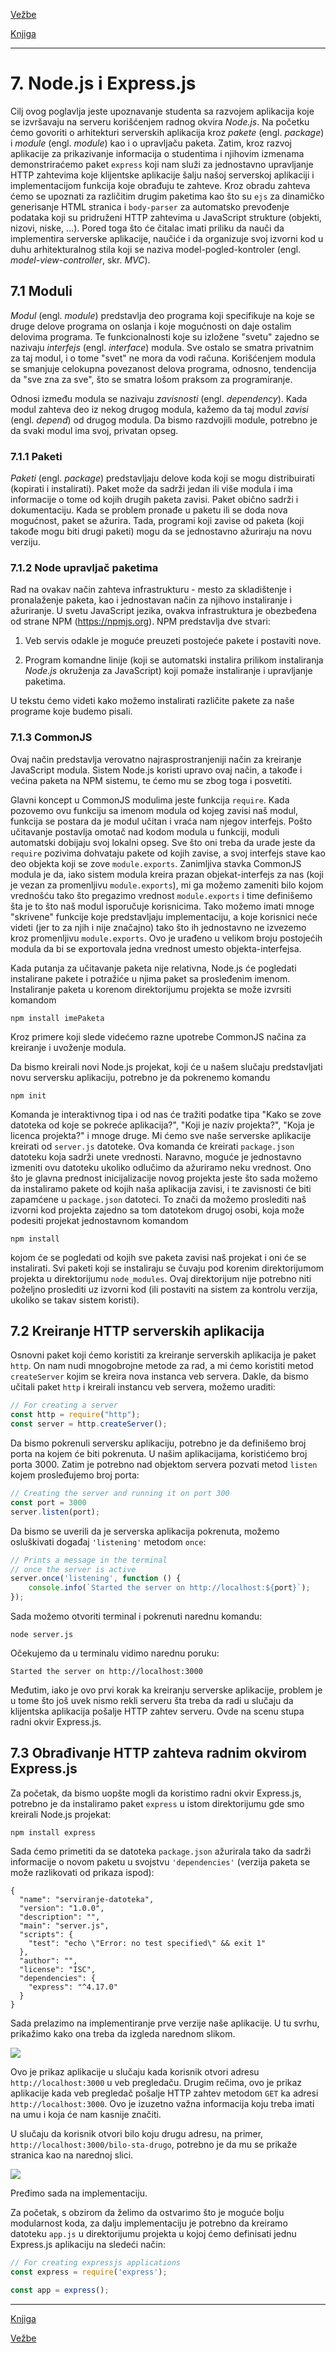 [Vežbe](../../../README.md)

[Knjiga](../../README.md)

-----

# 7. Node.js i Express.js

Cilj ovog poglavlja jeste upoznavanje studenta sa razvojem aplikacija koje se izvršavaju na serveru korišćenjem radnog okvira _Node.js_. Na početku ćemo govoriti o arhitekturi serverskih aplikacija kroz _pakete_ (engl. _package_) i _module_ (engl. _module_) kao i o upravljaču paketa. Zatim, kroz razvoj aplikacije za prikazivanje informacija o studentima i njihovim izmenama demonstriraćemo paket `express` koji nam služi za jednostavno upravljanje HTTP zahtevima koje klijentske aplikacije šalju našoj serverskoj aplikaciji i implementacijom funkcija koje obrađuju te zahteve. Kroz obradu zahteva ćemo se upoznati za različitim drugim paketima kao što su `ejs` za dinamičko generisanje HTML stranica i `body-parser` za automatsko prevođenje podataka koji su pridruženi HTTP zahtevima u JavaScript strukture (objekti, nizovi, niske, ...). Pored toga što će čitalac imati priliku da nauči da implementira serverske aplikacije, naučiće i da organizuje svoj izvorni kod u duhu arhitekturalnog stila koji se naziva model-pogled-kontroler (engl. _model-view-controller_, skr. _MVC_).

## 7.1 Moduli

_Modul_ (engl. _module_) predstavlja deo programa koji specifikuje na koje se druge delove programa on oslanja i koje mogućnosti on daje ostalim delovima programa. Te funkcionalnosti koje su izložene "svetu" zajedno se nazivaju _interfejs_ (engl. _interface_) modula. Sve ostalo se smatra privatnim za taj modul, i o tome "svet" ne mora da vodi računa. Korišćenjem modula se smanjuje celokupna povezanost delova programa, odnosno, tendencija da "sve zna za sve", što se smatra lošom praksom za programiranje.

Odnosi između modula se nazivaju _zavisnosti_ (engl. _dependency_). Kada modul zahteva deo iz nekog drugog modula, kažemo da taj modul _zavisi_ (engl. _depend_) od drugog modula. Da bismo razdvojili module, potrebno je da svaki modul ima svoj, privatan opseg.

### 7.1.1 Paketi

_Paketi_ (engl. _package_) predstavljaju delove koda koji se mogu distribuirati (kopirati i instalirati). Paket može da sadrži jedan ili više modula i ima informacije o tome od kojih drugih paketa zavisi. Paket obično sadrži i dokumentaciju. Kada se problem pronađe u paketu ili se doda nova mogućnost, paket se ažurira. Tada, programi koji zavise od paketa (koji takođe mogu biti drugi paketi) mogu da se jednostavno ažuriraju na novu verziju.

### 7.1.2 Node upravljač paketima

Rad na ovakav način zahteva infrastrukturu - mesto za skladištenje i pronalaženje paketa, kao i jednostavan način za njihovo instaliranje i ažuriranje. U svetu JavaScript  jezika, ovakva infrastruktura je obezbeđena od strane NPM (https://npmjs.org). NPM predstavlja dve stvari:

1. Veb servis odakle je moguće preuzeti postojeće pakete i postaviti nove.

2. Program komandne linije (koji se automatski instalira prilikom instaliranja _Node.js_ okruženja za JavaScript) koji pomaže instaliranje i upravljanje paketima. 

U tekstu ćemo videti kako možemo instalirati različite pakete za naše programe koje budemo pisali.

### 7.1.3 CommonJS

Ovaj način predstavlja verovatno najrasprostranjeniji način za kreiranje JavaScript modula. Sistem Node.js koristi upravo ovaj način, a takođe i većina paketa na NPM sistemu, te ćemo mu se zbog toga i posvetiti. 

Glavni koncept u CommonJS modulima jeste funkcija `require`. Kada pozovemo ovu funkciju sa imenom modula od kojeg zavisi naš modul, funkcija se postara da je modul učitan i vraća nam njegov interfejs. Pošto učitavanje postavlja omotač nad kodom modula u funkciji, moduli automatski dobijaju svoj lokalni opseg. Sve što oni treba da urade jeste da `require` pozivima dohvataju pakete od kojih zavise, a svoj interfejs stave kao deo objekta koji se zove `module.exports`. Zanimljiva stavka CommonJS modula je da, iako sistem modula kreira prazan objekat-interfejs za nas (koji je vezan za promenljivu `module.exports`), mi ga možemo zameniti bilo kojom vrednošću tako što pregazimo vrednost `module.exports` i time definišemo šta je to što naš modul isporučuje korisnicima. Tako možemo imati mnoge "skrivene" funkcije koje predstavljaju implementaciju, a koje korisnici neće videti (jer to za njih i nije značajno) tako što ih jednostavno ne izvezemo kroz promenljivu `module.exports`. Ovo je urađeno u velikom broju postojećih modula da bi se exportovala jedna vrednost umesto objekta-interfejsa.

Kada putanja za učitavanje paketa nije relativna, Node.js će pogledati instalirane pakete i potražiće u njima paket sa prosleđenim imenom. Instaliranje paketa u korenom direktorijumu projekta se može izvrsiti komandom

```shell
npm install imePaketa
```

Kroz primere koji slede videćemo razne upotrebe CommonJS načina za kreiranje i uvoženje modula.

Da bismo kreirali novi Node.js projekat, koji će u našem slučaju predstavljati novu serversku aplikaciju, potrebno je da pokrenemo komandu

```shell
npm init
```

Komanda je interaktivnog tipa i od nas će tražiti podatke tipa "Kako se zove datoteka od koje se pokreće aplikacija?", "Koji je naziv projekta?", "Koja je licenca projekta?" i mnoge druge. Mi ćemo sve naše serverske aplikacije kreirati od `server.js` datoteke. Ova komanda će kreirati `package.json` datoteku koja sadrži unete vrednosti. Naravno, moguće je jednostavno izmeniti ovu datoteku ukoliko odlučimo da ažuriramo neku vrednost. Ono što je glavna prednost inicijalizacije novog projekta jeste što sada možemo da instaliramo pakete od kojih naša aplikacija zavisi, i te zavisnosti će biti zapamćene u `package.json` datoteci. To znači da možemo proslediti naš izvorni kod projekta zajedno sa tom datotekom drugoj osobi, koja može podesiti projekat jednostavnom komandom

```shell
npm install
```

kojom će se pogledati od kojih sve paketa zavisi naš projekat i oni će se instalirati. Svi paketi koji se instaliraju se čuvaju pod korenim direktorijumom projekta u direktorijumu `node_modules`. Ovaj direktorijum nije potrebno niti poželjno proslediti uz izvorni kod (ili postaviti na sistem za kontrolu verzija, ukoliko se takav sistem
koristi).

## 7.2 Kreiranje HTTP serverskih aplikacija

Osnovni paket koji ćemo koristiti za kreiranje serverskih aplikacija je paket `http`. On nam nudi mnogobrojne metode za rad, a mi ćemo koristiti metod `createServer` kojim se kreira nova instanca veb servera. Dakle, da bismo učitali paket `http` i kreirali instancu veb servera, možemo uraditi:

```js
// For creating a server
const http = require("http");
const server = http.createServer();
```

Da bismo pokrenuli serversku aplikaciju, potrebno je da definišemo broj porta na kojem će biti pokrenuta. U našim aplikacijama, koristićemo broj porta 3000. Zatim je potrebno nad objektom servera pozvati metod `listen` kojem prosleđujemo broj porta:

```js
// Creating the server and running it on port 300
const port = 3000
server.listen(port);
```

Da bismo se uverili da je serverska aplikacija pokrenuta, možemo osluškivati događaj `'listening'` metodom `once`:

```js
// Prints a message in the terminal
// once the server is active
server.once('listening', function () {
    console.info(`Started the server on http://localhost:${port}`);
});
```

Sada možemo otvoriti terminal i pokrenuti narednu komandu:

```shell
node server.js
```

Očekujemo da u terminalu vidimo narednu poruku:

```
Started the server on http://localhost:3000
```

Međutim, iako je ovo prvi korak ka kreiranju serverske aplikacije, problem je u tome što još uvek nismo rekli serveru šta treba da radi u slučaju da klijentska aplikacija pošalje HTTP zahtev serveru. Ovde na scenu stupa radni okvir Express.js.

## 7.3 Obrađivanje HTTP zahteva radnim okvirom Express.js

Za početak, da bismo uopšte mogli da koristimo radni okvir Express.js, potrebno je da instaliramo paket `express` u istom direktorijumu gde smo kreirali Node.js projekat:

```shell
npm install express
```

Sada ćemo primetiti da se datoteka `package.json` ažurirala tako da sadrži informacije o novom paketu u svojstvu `'dependencies'` (verzija paketa se može razlikovati od prikaza ispod):

```
{
  "name": "serviranje-datoteka",
  "version": "1.0.0",
  "description": "",
  "main": "server.js",
  "scripts": {
    "test": "echo \"Error: no test specified\" && exit 1"
  },
  "author": "",
  "license": "ISC",
  "dependencies": {
    "express": "^4.17.0"
  }
}
```

Sada prelazimo na implementiranje prve verzije naše aplikacije. U tu svrhu, prikažimo kako ona treba da izgleda narednom slikom.

![](./Slike/1.1.png)

Ovo je prikaz aplikacije u slučaju kada korisnik otvori adresu `http://localhost:3000` u veb pregledaču. Drugim rečima, ovo je prikaz aplikacije kada veb pregledač pošalje HTTP zahtev metodom `GET` ka adresi `http://localhost:3000`. Ovo je izuzetno važna informacija koju treba imati na umu i koja će nam kasnije značiti.

U slučaju da korisnik otvori bilo koju drugu adresu, na primer, `http://localhost:3000/bilo-sta-drugo`, potrebno je da mu se prikaže stranica kao na narednoj slici.

![](./Slike/1.2.png)

Pređimo sada na implementaciju.

Za početak, s obzirom da želimo da ostvarimo što je moguće bolju modularnost koda, za dalju implementaciju je potrebno da kreiramo datoteku `app.js` u direktorijumu projekta u kojoj ćemo definisati jednu Express.js aplikaciju na sledeći način:

```js
// For creating expressjs applications
const express = require('express');

const app = express();
```

-----

[Knjiga](../../README.md)

[Vežbe](../../../README.md)

<!--
<div style="max-width: 98%;">
<img style="max-width: 100%;" src="./Slike/.png" alt="">
</div>
-->
